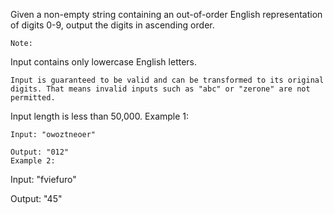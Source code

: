 Given a non-empty string containing an out-of-order English representation of digits 0-9, output the digits in ascending order.
```
Note:
```
Input contains only lowercase English letters.
```
Input is guaranteed to be valid and can be transformed to its original digits. That means invalid inputs such as "abc" or "zerone" are not permitted.
```
Input length is less than 50,000.
Example 1:
```
Input: "owoztneoer"

Output: "012"
Example 2:
```
Input: "fviefuro"

Output: "45"